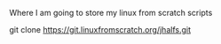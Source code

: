Where I am going to store my linux from scratch scripts


git clone https://git.linuxfromscratch.org/jhalfs.git

